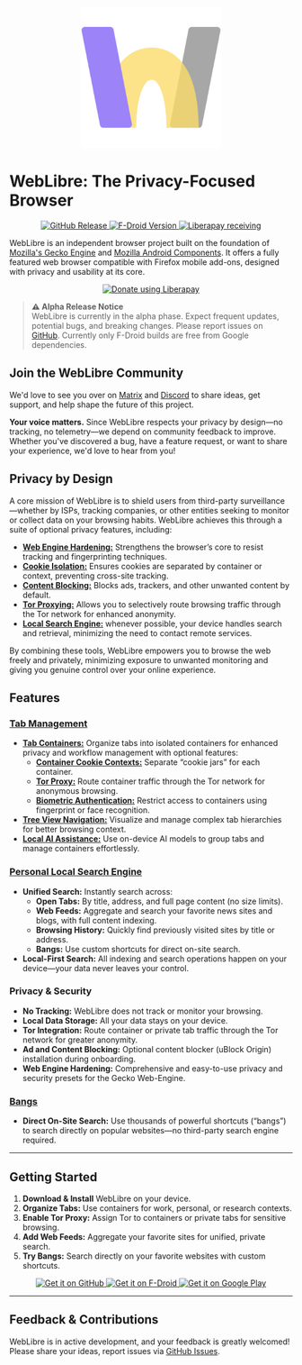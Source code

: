 <p align="center">
  <img width="250" src="app/assets/icon/icon.png" alt="WebLibre Logo">
</p>

# WebLibre: The Privacy-Focused Browser

<p align="center">
  <a href='https://github.com/FaFre/WebLibre/releases'>
    <img alt="GitHub Release" src="https://img.shields.io/github/v/release/FaFre/WebLibre">
  </a>
  <a href='https://f-droid.org/en/packages/eu.weblibre.gecko/'>
    <img alt="F-Droid Version" src="https://img.shields.io/f-droid/v/eu.weblibre.gecko">
  </a>
  <a href="https://liberapay.com/FaFre/donate">
    <img alt="Liberapay receiving" src="https://img.shields.io/liberapay/receives/FaFre">
  </a>
</p>

WebLibre is an independent browser project built on the foundation of [Mozilla's Gecko Engine](https://en.wikipedia.org/wiki/Gecko_(software)) and [Mozilla Android Components](https://mozac.org/). It offers a fully featured web browser compatible with Firefox mobile add-ons, designed with privacy and usability at its core.

<p align="center">
  <a href="https://liberapay.com/FaFre/donate">
    <img alt="Donate using Liberapay" src="https://liberapay.com/assets/widgets/donate.svg">
  </a>
</p>

> **⚠️ Alpha Release Notice**  
> WebLibre is currently in the alpha phase. Expect frequent updates, potential bugs, and breaking changes. Please report issues on [GitHub](https://github.com/FaFre/WebLibre/issues).
> Currently only F-Droid builds are free from Google dependencies.

## Join the WebLibre Community

We'd love to see you over on [Matrix](https://matrix.to/#/#weblibre:unredacted.org) and [Discord](https://discord.gg/y5fjdCdJ) to share ideas, get support, and help shape the future of this project.

**Your voice matters.** Since WebLibre respects your privacy by design—no tracking, no telemetry—we depend on community feedback to improve. Whether you've discovered a bug, have a feature request, or want to share your experience, we'd love to hear from you!

## Privacy by Design

A core mission of WebLibre is to shield users from third-party surveillance—whether by ISPs, tracking companies, or other entities seeking to monitor or collect data on your browsing habits. WebLibre achieves this through a suite of optional privacy features, including:

- [**Web Engine Hardening:**](https://docs.weblibre.eu/Privacy--and--Security#hardening--advanced-controls) Strengthens the browser’s core to resist tracking and fingerprinting techniques.
- [**Cookie Isolation:**](https://docs.weblibre.eu/Tabs/Containers/Features/Container-Cookie-Contexts) Ensures cookies are separated by container or context, preventing cross-site tracking.
- [**Content Blocking:**](https://docs.weblibre.eu/Privacy--and--Security#content-blocking) Blocks ads, trackers, and other unwanted content by default.
- [**Tor Proxying:**](https://docs.weblibre.eu/Tabs/Containers/Features/Tor-Proxy) Allows you to selectively route browsing traffic through the Tor network for enhanced anonymity.
- [**Local Search Engine:**](https://docs.weblibre.eu/Personal-Local-Search-Engine) whenever possible, your device handles search and retrieval, minimizing the need to contact remote services.

By combining these tools, WebLibre empowers you to browse the web freely and privately, minimizing exposure to unwanted monitoring and giving you genuine control over your online experience.

## Features

### [Tab Management](https://docs.weblibre.eu/Tabs/Tab-Management)

- [**Tab Containers:**](https://docs.weblibre.eu/Tabs/Containers/Container) Organize tabs into isolated containers for enhanced privacy and workflow management with optional features:
    - [**Container Cookie Contexts:**](https://docs.weblibre.eu/Tabs/Containers/Features/Container-Cookie-Contexts) Separate “cookie jars” for each container.
    - [**Tor Proxy:**](https://docs.weblibre.eu/Tabs/Containers/Features/Tor-Proxy) Route container traffic through the Tor network for anonymous browsing.
    - [**Biometric Authentication:**](https://docs.weblibre.eu/Tabs/Containers/Features/Biometric-authentication) Restrict access to containers using fingerprint or face recognition.
- [**Tree View Navigation:**](https://docs.weblibre.eu/Tabs/Tree-View-Navigation) Visualize and manage complex tab hierarchies for better browsing context.
- [**Local AI Assistance:**](https://docs.weblibre.eu/Tabs/Containers/Features/On-Device-AI) Use on-device AI models to group tabs and manage containers effortlessly.

### [Personal Local Search Engine](https://docs.weblibre.eu/Personal-Local-Search-Engine)

- **Unified Search:** Instantly search across:
    - **Open Tabs:** By title, address, and full page content (no size limits).
    - **Web Feeds:** Aggregate and search your favorite news sites and blogs, with full content indexing.
    - **Browsing History:** Quickly find previously visited sites by title or address.
    - **Bangs:** Use custom shortcuts for direct on-site search.
- **Local-First Search:** All indexing and search operations happen on your device—your data never leaves your control.

### Privacy & Security

- **No Tracking:** WebLibre does not track or monitor your browsing.
- **Local Data Storage:** All your data stays on your device.
- **Tor Integration:** Route container or private tab traffic through the Tor network for greater anonymity.
- **Ad and Content Blocking:** Optional content blocker (uBlock Origin) installation during onboarding.
- **Web Engine Hardening:** Comprehensive and easy-to-use privacy and security presets for the Gecko Web-Engine.

### [Bangs](https://docs.weblibre.eu/Bangs)

- **Direct On-Site Search:** Use thousands of powerful shortcuts (“bangs”) to search directly on popular websites—no third-party search engine required.

---

## Getting Started

1. **Download & Install** WebLibre on your device.
2. **Organize Tabs:** Use containers for work, personal, or research contexts.
3. **Enable Tor Proxy:** Assign Tor to containers or private tabs for sensitive browsing.
4. **Add Web Feeds:** Aggregate your favorite sites for unified, private search.
5. **Try Bangs:** Search directly on your favorite websites with custom shortcuts.

<p align="center">
  <a href='https://github.com/FaFre/WebLibre/releases'>
    <img height="100" alt='Get it on GitHub' src='https://docs.weblibre.eu/static/images/badges/github.png'/>
  </a>
  <a href='https://f-droid.org/en/packages/eu.weblibre.gecko/'>
    <img height="100" alt='Get it on F-Droid' src='https://docs.weblibre.eu/static/images/badges/fdroid.png'/>
  </a>
  <a href='https://play.google.com/store/apps/details?id=eu.weblibre.gecko'>
    <img height="100" alt='Get it on Google Play' src='https://docs.weblibre.eu/static/images/badges/google_play.png'/>
  </a>
</p>

---

## Feedback & Contributions

WebLibre is in active development, and your feedback is greatly welcomed!  
Please share your ideas, report issues via [GitHub Issues](https://github.com/FaFre/WebLibre/issues).

